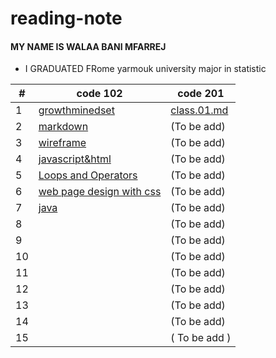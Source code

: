 # reading-note
#### MY NAME IS WALAA BANI MFARREJ 
* I GRADUATED FRome yarmouk university major in statistic 


| #  | code 102  |code 201 |
| ------------- | ------------- |---|
| 1  |[growthminedset](http://walaamohammad.github.io/reading-note/growthminedset) |[class.01.md](http://walaamohammad.github.io/reading-note/class01.md) |
| 2 |[markdown](https:///walaamohammad.github.io/reading-note/markdown)|  (To be add)| 
|3 |[wireframe](https:///walaamohammad.github.io/reading-note/wireframe&html )|   (To be add)|  
| 4 | [javascript&html](https:///walaamohammad.github.io/reading-note/javascripts)|   (To be add)|   
|5 | [Loops and Operators](https:///walaamohammad.github.io/reading-note/read5) |  (To be add)|
| 6 | [web page design with css](https://walaamohammad.github.io/css-desighn/) | (To be add) | 
|7 | [java](https://walaamohammad.github.io/programming-with-java/) | (To be add) |
|  8 |  |  (To be add) |
|  9 |   | (To be add)   | 
| 10  |  |  (To be add)   | 
|  11 |  |  (To be add)  | 
|   12 |   |  (To be add)  |
|  13 |   | (To be add)  |
|  14  |  |   (To be add) |
|  15 |   |  ( To be add ) |